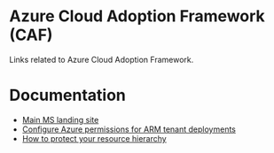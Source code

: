 # Azure Cloud Adoption Framework (CAF)
Links related to Azure Cloud Adoption Framework.


# Documentation
- [Main MS landing site](https://docs.microsoft.com/en-us/azure/cloud-adoption-framework/)
- [Configure Azure permissions for ARM tenant deployments](https://github.com/Azure/Enterprise-Scale/blob/main/docs/EnterpriseScale-Setup-azure.md)
- [How to protect your resource hierarchy](https://docs.microsoft.com/en-us/azure/governance/management-groups/how-to/protect-resource-hierarchy)
